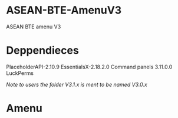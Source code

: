# ASEAN-BTE-AmenuV3
ASEAN BTE amenu V3

<h1>Deppendieces </h1>
PlaceholderAPI-2.10.9
EssentialsX-2.18.2.0
Command panels 3.11.0.0
LuckPerms 


*Note to users the folder V3.1.x is ment to be named V3.0.x*
# Amenu
